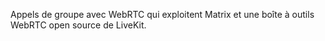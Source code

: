 Appels de groupe avec WebRTC qui exploitent Matrix et une boîte à outils WebRTC open source de LiveKit.

